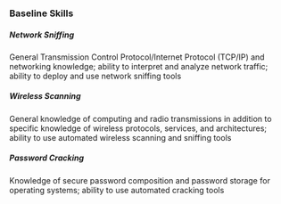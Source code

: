 <!-- NIST Special Publication 800-115 Technical Guide to Information Security Testing and Assessment -->

### Baseline Skills

##### Network Sniffing

General Transmission Control Protocol/Internet Protocol (TCP/IP) and networking knowledge; ability to interpret and analyze network traffic; ability to deploy and use network sniffing tools

##### Wireless Scanning

General knowledge of computing and radio transmissions in addition to specific knowledge of wireless protocols, services, and architectures; ability to use automated wireless scanning and sniffing tools 

##### Password Cracking

Knowledge of secure password composition and password storage for operating systems; ability to use automated cracking tools
